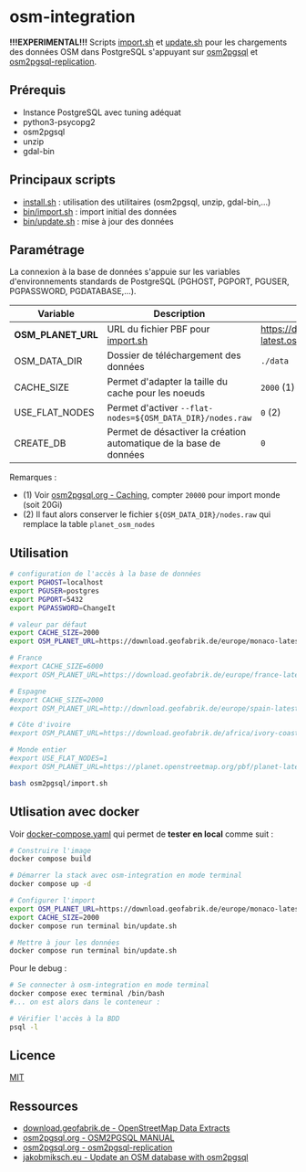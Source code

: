 # osm-integration

**!!!EXPERIMENTAL!!!** Scripts [import.sh](import.sh) et [update.sh](update.sh) pour les chargements des données OSM dans PostgreSQL s'appuyant sur [osm2pgsql](https://osm2pgsql.org/doc/manual.html) et [osm2pgsql-replication](https://osm2pgsql.org/doc/man/osm2pgsql-replication-1.9.1.html).

## Prérequis

* Instance PostgreSQL avec tuning adéquat
* python3-psycopg2
* osm2pgsql
* unzip
* gdal-bin

## Principaux scripts

* [install.sh](install.sh) : utilisation des utilitaires (osm2pgsql, unzip, gdal-bin,...)
* [bin/import.sh](bin/import.sh) : import initial des données
* [bin/update.sh](bin/update.sh) : mise à jour des données

## Paramétrage

La connexion à la base de données s'appuie sur les variables d'environnements standards de PostgreSQL (PGHOST, PGPORT, PGUSER, PGPASSWORD, PGDATABASE,...).

| Variable           | Description                                                        | Valeur par défaut                                          |
| ------------------ | ------------------------------------------------------------------ | ---------------------------------------------------------- |
| **OSM_PLANET_URL** | URL du fichier PBF pour [import.sh](import.sh)                     | https://download.geofabrik.de/europe/monaco-latest.osm.pbf |
| OSM_DATA_DIR       | Dossier de téléchargement des données                              | `./data`                                                   |
| CACHE_SIZE         | Permet d'adapter la taille du cache pour les noeuds                | `2000` (1)                                                 |
| USE_FLAT_NODES     | Permet d'activer `--flat-nodes=${OSM_DATA_DIR}/nodes.raw`          | `0` (2)                                                    |
| CREATE_DB          | Permet de désactiver la création automatique de la base de données | `0`                                                        |

Remarques :

* (1) Voir [osm2pgsql.org - Caching](https://osm2pgsql.org/doc/manual.html#caching), compter `20000` pour import monde (soit 20Gi)
* (2) Il faut alors conserver le fichier `${OSM_DATA_DIR}/nodes.raw` qui remplace la table `planet_osm_nodes`


## Utilisation

```bash
# configuration de l'accès à la base de données
export PGHOST=localhost
export PGUSER=postgres
export PGPORT=5432
export PGPASSWORD=ChangeIt

# valeur par défaut
export CACHE_SIZE=2000
export OSM_PLANET_URL=https://download.geofabrik.de/europe/monaco-latest.osm.pbf

# France
#export CACHE_SIZE=6000
#export OSM_PLANET_URL=https://download.geofabrik.de/europe/france-latest.osm.pbf

# Espagne
#export CACHE_SIZE=2000
#export OSM_PLANET_URL=http://download.geofabrik.de/europe/spain-latest.osm.pbf

# Côte d'ivoire
#export OSM_PLANET_URL=https://download.geofabrik.de/africa/ivory-coast-latest.osm.pbf

# Monde entier
#export USE_FLAT_NODES=1
#export OSM_PLANET_URL=https://planet.openstreetmap.org/pbf/planet-latest.osm.pbf

bash osm2pgsql/import.sh
```

## Utlisation avec docker

Voir [docker-compose.yaml](docker-compose.yaml) qui permet de **tester en local** comme suit :

```bash
# Construire l'image
docker compose build

# Démarrer la stack avec osm-integration en mode terminal
docker compose up -d

# Configurer l'import
export OSM_PLANET_URL=https://download.geofabrik.de/europe/monaco-latest.osm.pbf
export CACHE_SIZE=2000
docker compose run terminal bin/update.sh

# Mettre à jour les données
docker compose run terminal bin/update.sh
```

Pour le debug :

```bash
# Se connecter à osm-integration en mode terminal
docker compose exec terminal /bin/bash
#... on est alors dans le conteneur :

# Vérifier l'accès à la BDD
psql -l
```


## Licence

[MIT](LICENSE)

## Ressources

* [download.geofabrik.de - OpenStreetMap Data Extracts](https://download.geofabrik.de/)
* [osm2pgsql.org - OSM2PGSQL MANUAL](https://osm2pgsql.org/doc/manual.html)
* [osm2pgsql.org - osm2pgsql-replication](https://osm2pgsql.org/doc/man/osm2pgsql-replication-1.9.1.html)
* [jakobmiksch.eu - Update an OSM database with osm2pgsql](https://jakobmiksch.eu/post/osm2pgsql-replication-script/)

